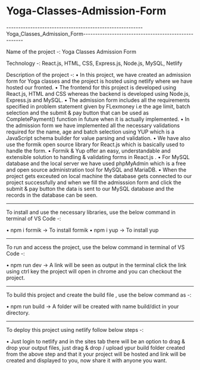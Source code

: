 # Yoga-Classes-Admission-Form
---------------------------------------------------------Yoga_Classes_Admission_Form-----------------------------------------------------

Name of the project -: Yoga Classes Admission Form

Technology -: React.js, HTML, CSS, Express.js, Node.js, MySQL, Netlify

Description of the project -: 
• In this project, we have created an admission form for Yoga classes and the project is hosted using netlify where we have hosted our fronted.
• The frontend for this project is developed using React.js, HTML and CSS  whereas the backend is developed using Node.js, Express.js and MySQL.
• The admission form includes all the requirements specified in problem statement given by FLexmoney i.e the age limit, batch selection and the submit & pay button       that can be used as CompletePayment() function in future when it is actually implemented.
• In the admission form we have implemented all the necessary validations required for the name, age and batch selection using YUP which is a JavaScript schema builder   for value parsing and validation.
• We have also use the formik open source library for React.js which is basically used to handle the form.
• Formik & Yup offer an easy, understandable and extensible solution to handling & validating forms in React.js .
• For MySQL database and the local server we have used phpMyAdmin which is a free and open source administration tool for MySQL and MariaDB.
• When the project gets exceuted on local machine the database gets connected to our project successfully and when we fill the admisssion form and click the submit &     pay button the data is sent to our MySQL database and the records in the database can be seen.

-----------------------------------------------------------------------------------------------------------------------------------------------------------------

To install and use the necessary libraries, use the below command in terminal of VS Code -:

• npm i formik  -> To install formik
• npm i yup     -> To install yup

-----------------------------------------------------------------------------------------------------------------------------------------------------------------

To run and access the project, use the below command in terminal of VS Code -:

• npm run dev   -> A link will be seen as output in the terminal click the link using ctrl key the project will open in chrome and you can checkout the project.

-----------------------------------------------------------------------------------------------------------------------------------------------------------------

To build this project and create the build file , use the below command as -:

• npm run build -> A folder will be created with name build/dict in your directory.

-----------------------------------------------------------------------------------------------------------------------------------------------------------------

To deploy this project using netlify follow below steps -:

• Just login to netlify and in the sites tab there will be an option to drag & drop your output files, just drag & drop / upload ypur build folder created from the       above step and that it your project will be hosted and link will be created and displayed to you, now share it with anyone you want.
